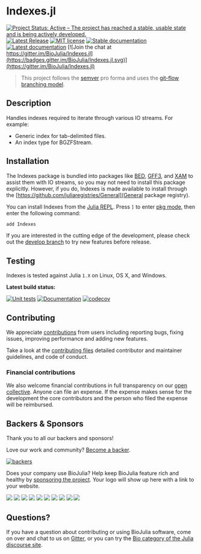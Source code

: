 # Indexes.jl

[![Project Status: Active – The project has reached a stable, usable state and is being actively developed.](https://www.repostatus.org/badges/latest/active.svg)](https://www.repostatus.org/#active)
[![Latest Release](https://img.shields.io/github/release/BioJulia/Indexes.jl.svg)](https://github.com/BioJulia/Indexes.jl/releases/latest)
[![MIT license](https://img.shields.io/badge/license-MIT-green.svg)](https://github.com/BioJulia/Indexes.jl/blob/master/LICENSE)
[![Stable documentation](https://img.shields.io/badge/docs-stable-blue.svg)](https://biojulia.github.io/Indexes.jl/stable)
[![Latest documentation](https://img.shields.io/badge/docs-dev-blue.svg)](https://biojulia.github.io/Indexes.jl/dev/)
[![Join the chat at https://gitter.im/BioJulia/Indexes.jl](https://badges.gitter.im/BioJulia/Indexes.jl.svg)](https://gitter.im/BioJulia/Indexes.jl)

> This project follows the [semver](http://semver.org) pro forma and uses the [git-flow branching model](https://nvie.com/posts/a-successful-git-branching-model/).

## Description
Handles indexes required to iterate through various IO streams.
For example:
- Generic index for tab-delimited files.
- An index type for BGZFStream.

## Installation
The Indexes package is bundled into packages like [BED](https://github.com/BioJulia/BED.jl), [GFF3](https://github.com/BioJulia/GFF3.jl), and [XAM](https://github.com/BioJulia/XAM.jl) to assist them with IO streams, so you may not need to install this package explicitly.
However, if you do, Indexes is made available to install through the [https://github.com/juliaregistries/General](General package registry).

You can install Indexes from the [Julia REPL](https://docs.julialang.org/en/v1/manual/getting-started/).
Press `]` to enter [pkg mode](https://docs.julialang.org/en/v1/stdlib/Pkg/), then enter the following command:
```julia
add Indexes
```

If you are interested in the cutting edge of the development, please check out the [develop branch](https://github.com/BioJulia/Indexes.jl/tree/develop) to try new features before release.

## Testing
Indexes is tested against Julia `1.X` on Linux, OS X, and Windows.

**Latest build status:**

[![Unit tests](https://github.com/BioJulia/indexes.jl/workflows/Unit%20tests/badge.svg?branch=master)](https://github.com/BioJulia/indexes.jl/actions?query=workflow%3A%22Unit+tests%22+branch%3Amaster)
[![Documentation](https://github.com/BioJulia/indexes.jl/workflows/Documentation/badge.svg?branch=master)](https://github.com/BioJulia/indexes.jl/actions?query=workflow%3ADocumentation+branch%3Amaster)
[![codecov](https://codecov.io/gh/BioJulia/Indexes.jl/branch/master/graph/badge.svg)](https://codecov.io/gh/BioJulia/Indexes.jl)

## Contributing
We appreciate [contributions](https://github.com/BioJulia/Indexes.jl/graphs/contributors) from users including reporting bugs, fixing issues, improving performance and adding new features.

Take a look at the [contributing files](https://github.com/BioJulia/Contributing) detailed contributor and maintainer guidelines, and code of conduct.

### Financial contributions
We also welcome financial contributions in full transparency on our [open collective](https://opencollective.com/biojulia).
Anyone can file an expense.
If the expense makes sense for the development the core contributors and the person who filed the expense will be reimbursed.


## Backers & Sponsors
Thank you to all our backers and sponsors!

Love our work and community? [Become a backer](https://opencollective.com/biojulia#backer).

[![backers](https://opencollective.com/biojulia/backers.svg?width=890)](https://opencollective.com/biojulia#backers)

Does your company use BioJulia?
Help keep BioJulia feature rich and healthy by [sponsoring the project](https://opencollective.com/biojulia#sponsor).
Your logo will show up here with a link to your website.

[![](https://opencollective.com/biojulia/sponsor/0/avatar.svg)](https://opencollective.com/biojulia/sponsor/0/website)
[![](https://opencollective.com/biojulia/sponsor/1/avatar.svg)](https://opencollective.com/biojulia/sponsor/1/website)
[![](https://opencollective.com/biojulia/sponsor/2/avatar.svg)](https://opencollective.com/biojulia/sponsor/2/website)
[![](https://opencollective.com/biojulia/sponsor/3/avatar.svg)](https://opencollective.com/biojulia/sponsor/3/website)
[![](https://opencollective.com/biojulia/sponsor/4/avatar.svg)](https://opencollective.com/biojulia/sponsor/4/website)
[![](https://opencollective.com/biojulia/sponsor/5/avatar.svg)](https://opencollective.com/biojulia/sponsor/5/website)
[![](https://opencollective.com/biojulia/sponsor/6/avatar.svg)](https://opencollective.com/biojulia/sponsor/6/website)
[![](https://opencollective.com/biojulia/sponsor/7/avatar.svg)](https://opencollective.com/biojulia/sponsor/7/website)
[![](https://opencollective.com/biojulia/sponsor/8/avatar.svg)](https://opencollective.com/biojulia/sponsor/8/website)
[![](https://opencollective.com/biojulia/sponsor/9/avatar.svg)](https://opencollective.com/biojulia/sponsor/9/website)


## Questions?
If you have a question about contributing or using BioJulia software, come on over and chat to us on [Gitter](https://gitter.im/BioJulia/General), or you can try the [Bio category of the Julia discourse site](https://discourse.julialang.org/c/domain/bio).
